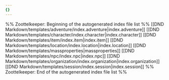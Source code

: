 ```yaml
---
{}
---
```

%% Zoottelkeeper: Beginning of the autogenerated index file list  %%
 [[DND Markdown/templates/adventure/index.adventure|index.adventure]]
 [[DND Markdown/templates/character/index.character|index.character]]
 [[DND Markdown/templates/item/index.item|index.item]]
 [[DND Markdown/templates/location/index.location|index.location]]
 [[DND Markdown/templates/massproperties|massproperties]]
 [[DND Markdown/templates/npc/index.npc|index.npc]]
 [[DND Markdown/templates/organization/index.organization|index.organization]]
 [[DND Markdown/templates/session/index.session|index.session]]
%% Zoottelkeeper: End of the autogenerated index file list  %%
